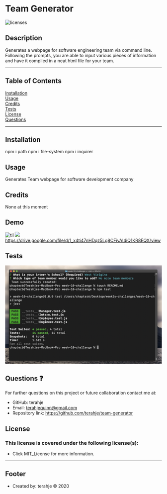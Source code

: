 # Team Generator

![licenses](https://img.shields.io/badge/License-MIT_License-blue.svg)

## Description
Generates a webpage for software engineering team via command line.  Following the prompts, you are able to input various pieces of information and have it complied in a neat html file for your team. 
***
## Table of Contents
[Installation](#installation)<br>
[Usage](#usage)<br>
[Credits](#credits)<br>
[Tests](#tests)<br>
[License](#license)<br>
[Questions](#questions)<br>
***
## Installation
npm i path
npm i file-system
npm i inquirer

## Usage
Generates Team webpage for software development company

## Credits
None at this moment

## Demo
![til](/assets/images/demo.gif)
![](/assets/images/screenshot.jpg)
https://drive.google.com/file/d/1_x4ti47nHDqz5Lg8CFivAI4iQ1KR8EQX/view


## Tests
![](/assets/images/tests.jpg)

## Questions :question:
For further questions on this project or future collaboration contact me at:<br>
* GitHub: terahje
* Email: terahjequinn@gmail.com
* Repository link: https://github.com/terahje/team-generator

## License
### This license is covered under the following license(s):
* Click MIT_License for more information.
***


## Footer
* Created by: terahje :copyright: 2020

